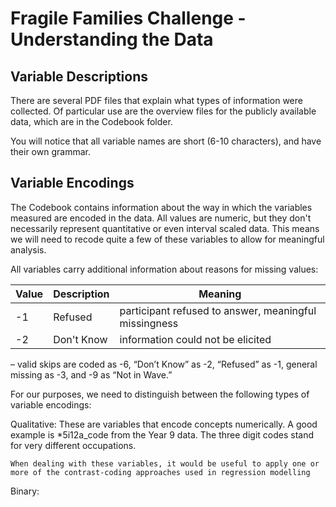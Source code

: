 # Fragile Families Challenge - Understanding the Data

## Variable Descriptions

There are several PDF files that explain what types of information were collected. Of particular use are the overview files for the publicly available data, which are in the Codebook folder. 

You will notice that all variable names are short (6-10 characters), and have their own grammar. 

## Variable Encodings

The Codebook contains information about the way in which the variables measured are encoded in the data. All values are numeric, but they don't necessarily represent quantitative or even interval scaled data. This means we will need to recode quite a few of these variables to allow for meaningful analysis. 

All variables carry additional information about reasons for missing values:

| Value | Description | Meaning |
| -------| ----------| ---------------- |
| -1 | Refused | participant refused to answer, meaningful missingness |
| -2 | Don't Know | information could not be elicited | 

– valid skips are coded as -6, “Don’t Know” as -2, “Refused” as -1, general missing as -3, and -9 as “Not in Wave.” 

For our purposes, we need to distinguish between the following types of variable encodings:

Qualitative: 
	These are variables that encode concepts numerically. A good example is *5i12a_code from the Year 9 data. 
	The three digit codes stand for very different occupations. 
	
	When dealing with these variables, it would be useful to apply one or more of the contrast-coding approaches used in regression modelling
	
Binary: 